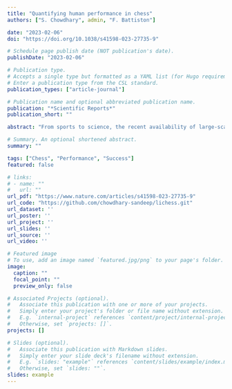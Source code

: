 ```yaml
---
title: "Quantifying human performance in chess"
authors: ["S. Chowdhary", admin, "F. Battiston"]

date: "2023-02-06"
doi: "https://doi.org/10.1038/s41598-023-27735-9"

# Schedule page publish date (NOT publication's date).
publishDate: "2023-02-06"

# Publication type.
# Accepts a single type but formatted as a YAML list (for Hugo requirements).
# Enter a publication type from the CSL standard.
publication_types: ["article-journal"]

# Publication name and optional abbreviated publication name.
publication: "*Scientific Reports*"
publication_short: ""

abstract: "From sports to science, the recent availability of large-scale data has allowed to gain insights on the drivers of human innovation and success in a variety of domains. Here we quantify human performance in the popular game of chess by leveraging a very large dataset comprising of over 120 million games between almost 1 million players. We find that individuals encounter hot streaks of repeated success, longer for beginners than for expert players, and even longer cold streaks of unsatisfying performance. Skilled players can be distinguished from the others based on their gaming behaviour. Differences appear from the very first moves of the game, with experts tending to specialize and repeat the same openings while beginners explore and diversify more. However, experts experience a broader response repertoire, and display a deeper understanding of different variations within the same line. Over time, the opening diversity of a player tends to decrease, hinting at the development of individual playing styles. Nevertheless, we find that players are often not able to recognize their most successful openings. Overall, our work contributes to quantifying human performance in competitive settings, providing a first large-scale quantitative analysis of individual careers in chess, helping unveil the determinants separating elite from beginner performance."

# Summary. An optional shortened abstract.
summary: ""

tags: ["Chess", "Performance", "Success"]
featured: false

# links:
# - name: ""
#   url: ""
url_pdf: "https://www.nature.com/articles/s41598-023-27735-9"
url_code: "https://github.com/chowdhary-sandeep/lichess.git"
url_dataset: ''
url_poster: ''
url_project: ''
url_slides: ''
url_source: ''
url_video: ''

# Featured image
# To use, add an image named `featured.jpg/png` to your page's folder. 
image:
  caption: ""
  focal_point: ""
  preview_only: false

# Associated Projects (optional).
#   Associate this publication with one or more of your projects.
#   Simply enter your project's folder or file name without extension.
#   E.g. `internal-project` references `content/project/internal-project/index.md`.
#   Otherwise, set `projects: []`.
projects: []

# Slides (optional).
#   Associate this publication with Markdown slides.
#   Simply enter your slide deck's filename without extension.
#   E.g. `slides: "example"` references `content/slides/example/index.md`.
#   Otherwise, set `slides: ""`.
slides: example
---
```

